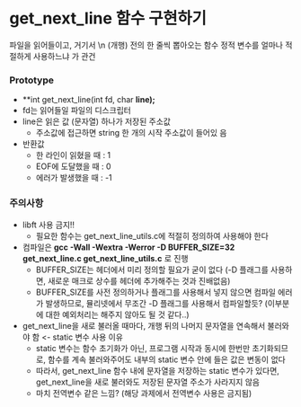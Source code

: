 # get_next_line 함수 구현하기
파일을 읽어들이고, 거기서 \n (개행) 전의 한 줄씩 뽑아오는 함수
정적 변수를 얼마나 적절하게 사용하느냐 가 관건

### Prototype
- **int get_next_line(int fd, char **line);**
- fd는 읽어들일 파일의 디스크립터
- line은 읽은 값 (문자열) 하나가 저장된 주소값
	- 주소값에 접근하면 string 한 개의 시작 주소값이 들어있 음
- 반환값
	- 한 라인이 읽혔을 때 : 1
	- EOF에 도달했을 때 : 0
	- 에러가 발생했을 때 : -1

### 주의사항
- libft 사용 금지!!
	- 필요한 함수는 get_next_line_utils.c에 적절히 정의하여 사용해야 한다
- 컴파일은 **gcc -Wall -Wextra -Werror -D BUFFER_SIZE=32 get_next_line.c get_next_line_utils.c** 로 진행
	- BUFFER_SIZE는 헤더에서 미리 정의할 필요가 굳이 없다 (-D 플래그를 사용하면, 새로운 매크로 상수를 헤더에 추가해주는 것과 진배없음)
	- BUFFER_SIZE를 사전 정의하거나 플래그를 사용해서 넣지 않으면 컴파일 에러가 발생하므로, 뮬리넷에서 무조간 -D 플래그를 사용해서 컴파일할듯? (이부분에 대한 예외처리는 해주지 않아도 될 것 같다..)
- get_next_line을 새로 불러올 때마다, 개행 뒤의 나머지 문자열을 연속해서 불러와야 함 <- static 변수 사용 이유
	- static 변수는 함수 초기화가 아닌, 프로그램 시작과 동시에 한번만 초기화되므로, 함수를 계속 불러와주어도 내부의 static 변수 안에 들은 값은 변동이 없다
	- 따라서, get_next_line 함수 내에 문자열을 저장하는 static 변수가 있다면, get_next_line을 새로 불러와도 저장된 문자열 주소가 사라지지 않음
	- 마치 전역변수 같은 느낌? (해당 과제에서 전역변수 사용은 금지됨)
